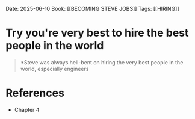 Date: 2025-06-10
Book: [[BECOMING STEVE JOBS]]
Tags:  [[HIRING]]

# Try you're very best to hire the best people in the world

>*Steve was always hell-bent on hiring the very best people in the world, especially engineers
# References
- Chapter 4